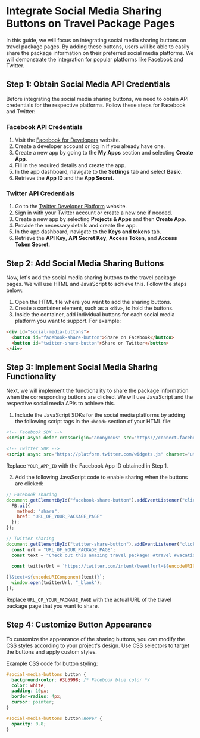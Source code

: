 # Integrate Social Media Sharing Buttons on Travel Package Pages

In this guide, we will focus on integrating social media sharing buttons on travel package pages. By adding these buttons, users will be able to easily share the package information on their preferred social media platforms. We will demonstrate the integration for popular platforms like Facebook and Twitter.

## Step 1: Obtain Social Media API Credentials

Before integrating the social media sharing buttons, we need to obtain API credentials for the respective platforms. Follow these steps for Facebook and Twitter:

### Facebook API Credentials

1. Visit the [Facebook for Developers](https://developers.facebook.com/) website.
2. Create a developer account or log in if you already have one.
3. Create a new app by going to the **My Apps** section and selecting **Create App**.
4. Fill in the required details and create the app.
5. In the app dashboard, navigate to the **Settings** tab and select **Basic**.
6. Retrieve the **App ID** and the **App Secret**.

### Twitter API Credentials

1. Go to the [Twitter Developer Platform](https://developer.twitter.com/) website.
2. Sign in with your Twitter account or create a new one if needed.
3. Create a new app by selecting **Projects & Apps** and then **Create App**.
4. Provide the necessary details and create the app.
5. In the app dashboard, navigate to the **Keys and tokens** tab.
6. Retrieve the **API Key**, **API Secret Key**, **Access Token**, and **Access Token Secret**.

## Step 2: Add Social Media Sharing Buttons

Now, let's add the social media sharing buttons to the travel package pages. We will use HTML and JavaScript to achieve this. Follow the steps below:

1. Open the HTML file where you want to add the sharing buttons.
2. Create a container element, such as a `<div>`, to hold the buttons.
3. Inside the container, add individual buttons for each social media platform you want to support. For example:

```html
<div id="social-media-buttons">
  <button id="facebook-share-button">Share on Facebook</button>
  <button id="twitter-share-button">Share on Twitter</button>
</div>
```

## Step 3: Implement Social Media Sharing Functionality

Next, we will implement the functionality to share the package information when the corresponding buttons are clicked. We will use JavaScript and the respective social media APIs to achieve this.

1. Include the JavaScript SDKs for the social media platforms by adding the following script tags in the `<head>` section of your HTML file:

```html
<!-- Facebook SDK -->
<script async defer crossorigin="anonymous" src="https://connect.facebook.net/en_US/sdk.js#xfbml=1&version=v13.0&appId=YOUR_APP_ID&autoLogAppEvents=1" nonce="YOUR_NONCE_VALUE"></script>

<!-- Twitter SDK -->
<script async src="https://platform.twitter.com/widgets.js" charset="utf-8"></script>
```

Replace `YOUR_APP_ID` with the Facebook App ID obtained in Step 1.

2. Add the following JavaScript code to enable sharing when the buttons are clicked:

```javascript
// Facebook sharing
document.getElementById("facebook-share-button").addEventListener("click", function() {
  FB.ui({
    method: "share",
    href: "URL_OF_YOUR_PACKAGE_PAGE"
  });
});

// Twitter sharing
document.getElementById("twitter-share-button").addEventListener("click", function() {
  const url = "URL_OF_YOUR_PACKAGE_PAGE";
  const text = "Check out this amazing travel package! #travel #vacation";
  
  const twitterUrl = `https://twitter.com/intent/tweet?url=${encodeURIComponent(url

)}&text=${encodeURIComponent(text)}`;
  window.open(twitterUrl, "_blank");
});
```

Replace `URL_OF_YOUR_PACKAGE_PAGE` with the actual URL of the travel package page that you want to share.

## Step 4: Customize Button Appearance

To customize the appearance of the sharing buttons, you can modify the CSS styles according to your project's design. Use CSS selectors to target the buttons and apply custom styles.

Example CSS code for button styling:

```css
#social-media-buttons button {
  background-color: #3b5998; /* Facebook blue color */
  color: white;
  padding: 10px;
  border-radius: 4px;
  cursor: pointer;
}

#social-media-buttons button:hover {
  opacity: 0.8;
}
```

